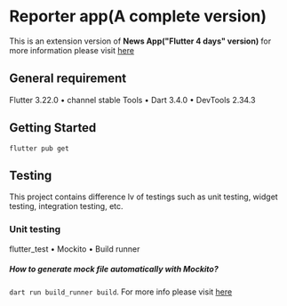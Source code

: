 # Reporter app(A complete version)

This is an extension version of **News App("Flutter 4 days" version)** for more information please visit [here](https://github.com/ssuntro/NewsApp_flutter_4Days_class)

## General requirement

Flutter 3.22.0 • channel stable
Tools • Dart 3.4.0 • DevTools 2.34.3

## Getting Started

`flutter pub get`

## Testing
This project contains difference lv of testings such as unit testing, widget testing, integration testing, etc.

### Unit testing
flutter_test • Mockito • Build runner

##### How to generate mock file automatically with Mockito?
`dart run build_runner build`. For more info please visit [here](https://pub.dev/packages/mockito)

